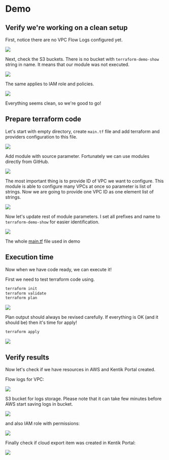 # Demo

## Verify we're working on a clean setup

First, notice there are no VPC Flow Logs configured yet.

![](.assets/gifs/checkFlowLogs.gif)

Next, check the S3 buckets. There is no bucket with `terraform-demo-show` string in name. It means that our module was not executed.

![](.assets/gifs/checkS3Bucket.gif)

The same applies to IAM role and policies.

![](.assets/gifs/checkIAM.gif)

Everything seems clean, so we're good to go!

## Prepare terraform code

Let's start with empty directory, create `main.tf` file and add terraform and providers configuration to this file.

![](.assets/gifs/createMainTF.gif)

Add module with source parameter. Fortunately we can use modules directly from GitHub.

![](.assets/gifs/addModule.gif)

The most important thing is to provide ID of VPC we want to configure. This module is able to configure many VPCs at once so parameter is list of strings. Now we are going to provide one VPC ID as one element list of strings.

![](.assets/gifs/provideVPCId.gif)

Now let's update rest of module parameters. I set all prefixes and name to `terraform-demo-show` for easier identification.

![](.assets/gifs/fillModuleParams.gif)

The whole [main.tf](main.tf) file used in demo

## Execution time

Now when we have code ready, we can execute it!

First we need to test terraform code using.

```bash
terraform init
terraform validate
terraform plan
```

![](.assets/gifs/terraformPlan.gif)

Plan output should always be revised carefully. If everything is OK (and it should be) then it's time for apply!

```bash
terraform apply
```

![](.assets/gifs/terraformApply.gif)

## Verify results

Now let's check if we have resources in AWS and Kentik Portal created.

Flow logs for VPC:

![](.assets/gifs/checkFlowLogs2.gif)

S3 bucket for logs storage. Please note that it can take few minutes before AWS start saving logs in bucket.

![](.assets/gifs/checkS3Bucket2.gif)

and also IAM role with permissions:

![](.assets/gifs/checkIAM2.gif)

Finally check if cloud export item was created in Kentik Portal:

![](.assets/gifs/checkKentikPortal.gif)
